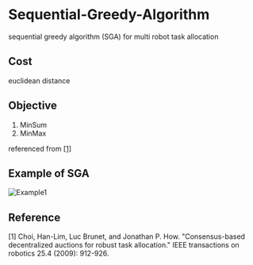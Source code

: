 # Sequential-Greedy-Algorithm
sequential greedy algorithm (SGA) for multi robot task allocation

## Cost
euclidean distance

## Objective
1. MinSum
2. MinMax

referenced from [[1]](#1)


## Example of SGA
![Example1](https://user-images.githubusercontent.com/31655488/170826038-26ee16f9-e65f-4c57-92d9-fe8ba82ab6d4.png)


## Reference
<a id="1">[1]</a> 
Choi, Han-Lim, Luc Brunet, and Jonathan P. How. "Consensus-based decentralized auctions for robust task allocation." IEEE transactions on robotics 25.4 (2009): 912-926.
